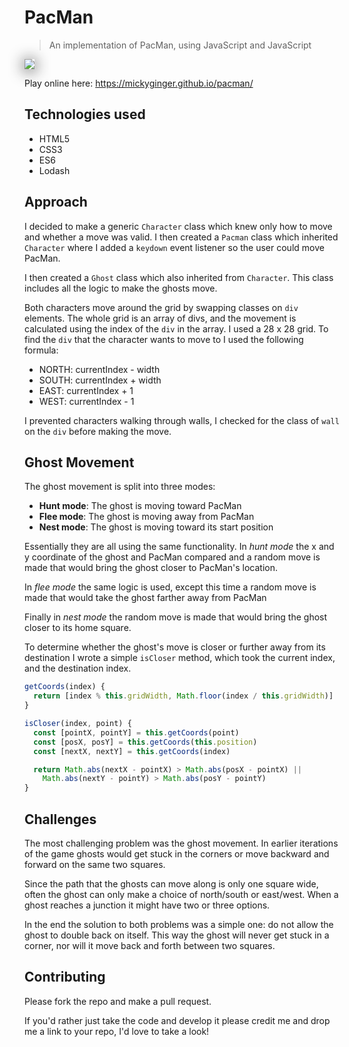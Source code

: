 # PacMan

> An implementation of PacMan, using JavaScript and JavaScript

<img src="https://user-images.githubusercontent.com/3531085/61970033-d5b6d480-afd3-11e9-875b-e0bf1ed993ca.png" style="box-shadow:0 2px 25px 0">

Play online here: https://mickyginger.github.io/pacman/

## Technologies used

- HTML5
- CSS3
- ES6
- Lodash

## Approach

I decided to make a generic `Character` class which knew only how to move and whether a move was valid. I then created a `Pacman` class which inherited `Character` where I added a `keydown` event listener so the user could move PacMan.

I then created a `Ghost` class which also inherited from `Character`. This class includes all the logic to make the ghosts move.

Both characters move around the grid by swapping classes on `div` elements. The whole grid is an array of divs, and the movement is calculated using the index of the `div` in the array. I used a 28 x 28 grid. To find the `div` that the character wants to move to I used the following formula:

- NORTH: currentIndex - width
- SOUTH: currentIndex + width
- EAST: currentIndex + 1
- WEST: currentIndex - 1

I prevented characters walking through walls, I checked for the class of `wall` on the `div` before making the move.

## Ghost Movement

The ghost movement is split into three modes:

- **Hunt mode**: The ghost is moving toward PacMan
- **Flee mode**: The ghost is moving away from PacMan
- **Nest mode**: The ghost is moving toward its start position

Essentially they are all using the same functionality. In _hunt mode_ the x and y coordinate of the ghost and PacMan compared and a random move is made that would bring the ghost closer to PacMan's location.

In _flee mode_ the same logic is used, except this time a random move is made that would take the ghost farther away from PacMan

Finally in _nest mode_ the random move is made that would bring the ghost closer to its home square.

To determine whether the ghost's move is closer or further away from its destination I wrote a simple `isCloser` method, which took the current index, and the destination index.

```js
getCoords(index) {
  return [index % this.gridWidth, Math.floor(index / this.gridWidth)]
}

isCloser(index, point) {
  const [pointX, pointY] = this.getCoords(point)
  const [posX, posY] = this.getCoords(this.position)
  const [nextX, nextY] = this.getCoords(index)

  return Math.abs(nextX - pointX) > Math.abs(posX - pointX) ||
    Math.abs(nextY - pointY) > Math.abs(posY - pointY)
}
```

## Challenges

The most challenging problem was the ghost movement. In earlier iterations of the game ghosts would get stuck in the corners or move backward and forward on the same two squares.

Since the path that the ghosts can move along is only one square wide, often the ghost can only make a choice of north/south or east/west. When a ghost reaches a junction it might have two or three options.

In the end the solution to both problems was a simple one: do not allow the ghost to double back on itself. This way the ghost will never get stuck in a corner, nor will it move back and forth between two squares.

## Contributing

Please fork the repo and make a pull request.

If you'd rather just take the code and develop it please credit me and drop me a link to your repo, I'd love to take a look!
